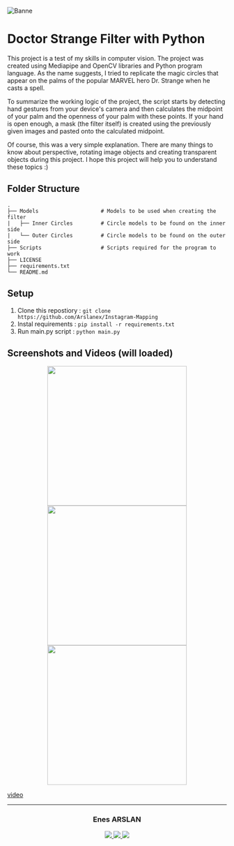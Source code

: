 ![Banne](https://i.pinimg.com/originals/3f/35/90/3f3590a3809163db554425361295f121.jpg)

# Doctor Strange Filter with Python

This project is a test of my skills in computer vision. The project was created using Mediapipe and OpenCV libraries and Python program language. As the name suggests, I tried to replicate the magic circles that appear on the palms of the popular MARVEL hero Dr. Strange when he casts a spell.

To summarize the working logic of the project, the script starts by detecting hand gestures from your device's camera and then calculates the midpoint of your palm and the openness of your palm with these points.  If your hand is open enough, a mask (the filter itself) is created using the previously given images and pasted onto the calculated midpoint.  

Of course, this was a very simple explanation. There are many things to know about perspective, rotating image objects and creating transparent objects during this project. I hope this project will help you to understand these topics :)

## Folder Structure

```
.
├── Models                    # Models to be used when creating the filter
|   ├── Inner Circles         # Circle models to be found on the inner side 
|   └── Outer Circles         # Circle models to be found on the outer side 
├── Scripts                   # Scripts required for the program to work 
├── LICENSE
├── requirements.txt                   
└── README.md
```

## Setup

1. Clone this repostiory : `git clone https://github.com/Arslanex/Instagram-Mapping`
2. Instal requirements : `pip install -r requirements.txt`
3. Run main.py script : `python main.py`

## Screenshots and Videos (will loaded)

<p align="center">
  <img src="https://user-images.githubusercontent.com/44752389/221366707-a1b93627-f246-428a-8397-864493b49d43.jpg" width="320" />
  <img src="https://user-images.githubusercontent.com/44752389/221366732-49876999-5b7c-4af1-9264-9656ae03f62c.jpg" width="320" /> 
  <img src="https://user-images.githubusercontent.com/44752389/221366735-d25b821a-c143-4cf5-bf80-eb7da7644f1c.jpg" width="320" />
</p>

<p align="center">

[video](https://user-images.githubusercontent.com/44752389/221367008-c1dc0215-e486-43b8-ac88-f0c4d5c822c3)

</p>

***
<h3 align="center"> Enes ARSLAN </h3>
<p align="center">
<a href="https://www.instagram.com/_enes.arslan_/?next=%2F">
<img src="https://img.shields.io/badge/Instagram-000000?style=for-the-badge&logo=instagram&logoColor=white"/>
<a href="https://www.linkedin.com/in/enes-arslan-/">
<img src="https://img.shields.io/badge/LinkedIn-000000?style=for-the-badge&logo=linkedin&logoColor=white"/>
<a href="https://github.com/Arslanex">
<img src="https://img.shields.io/badge/GitHub-000000?style=for-the-badge&logo=github&logoColor=white"/ >
</p>
